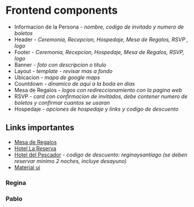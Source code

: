 # Frontend components

- Informacion de la Persona - *nombre, codigo de invitado y numero de boletos*
- Header - *Ceremonia, Recepcion, Hospedaje, Mesa de Regalos, RSVP , logo*
- Footer - *Ceremonia, Recepcion, Hospedaje, Mesa de Regalos, RSVP, logo*
- Banner - *foto con descripcion o titulo*
- Layout - *template - revisar mas a fondo*
- Ubicacion - *mapa de google maps*
- Countdown - *dinamico de aqui a la boda en dias*
- Mesa de Regalos - *logos con redireccionamiento con la pagina web*
- RSVP - *card con confirmacion de invitados, debe contener numero de boletos y confirmar cuantos se usaran*
- Hospedaje - *opciones de hospedaje y links y codigo de descuento*


## Links importantes

- [Mesa de Regalos](https://mesaderegalos.liverpool.com.mx/milistaderegalos/50488620)
- [Hotel La Reserva](https://www.lareservaajijic.com/)
- [Hotel del Pescador](https://www.hoteldelpescador.com/) - *codigo de descuento:  reginaysantiago (se deben reservar minimo 2 noches, incluye desayuno)*
- [Material ui](https://material-ui.com/)

### Regina

### Pablo